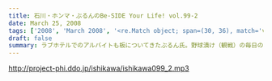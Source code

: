 ```yaml
---
title: 石川・ホンマ・ぶるんのBe-SIDE Your Life! vol.99-2
date: March 25, 2008
tags: ['2008', 'March 2008', '<re.Match object; span=(30, 36), match='vol.99'>']
draft: false
summary: ラブホテルでのアルバイトも板についてきたぶるん氏。野球漬け（観戦）の毎日のようで、レッドソックス戦も観に行くらしい・・・ムムム、光ファイバーを引く方が先ではないだろうか。NAMAE
---
```


http://project-phi.ddo.jp/ishikawa/ishikawa099_2.mp3
